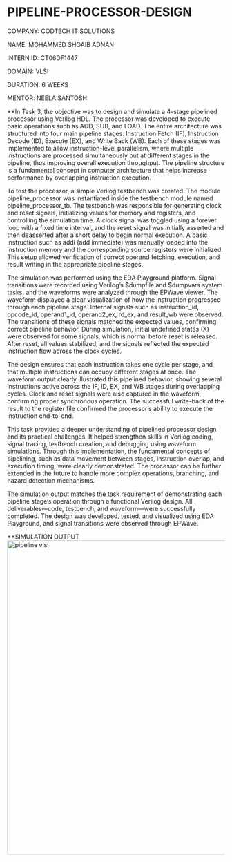 # PIPELINE-PROCESSOR-DESIGN
COMPANY: CODTECH IT SOLUTIONS

NAME: MOHAMMED SHOAIB ADNAN

INTERN ID: CT06DF1447

DOMAIN: VLSI

DURATION: 6 WEEKS

MENTOR: NEELA SANTOSH

**In Task 3, the objective was to design and simulate a 4-stage pipelined processor using Verilog HDL. The processor was developed to execute basic operations such as ADD, SUB, and LOAD. The entire architecture was structured into four main pipeline stages: Instruction Fetch (IF), Instruction Decode (ID), Execute (EX), and Write Back (WB). Each of these stages was implemented to allow instruction-level parallelism, where multiple instructions are processed simultaneously but at different stages in the pipeline, thus improving overall execution throughput. The pipeline structure is a fundamental concept in computer architecture that helps increase performance by overlapping instruction execution.

To test the processor, a simple Verilog testbench was created. The module pipeline_processor was instantiated inside the testbench module named pipeline_processor_tb. The testbench was responsible for generating clock and reset signals, initializing values for memory and registers, and controlling the simulation time. A clock signal was toggled using a forever loop with a fixed time interval, and the reset signal was initially asserted and then deasserted after a short delay to begin normal execution. A basic instruction such as addi (add immediate) was manually loaded into the instruction memory and the corresponding source registers were initialized. This setup allowed verification of correct operand fetching, execution, and result writing in the appropriate pipeline stages.

The simulation was performed using the EDA Playground platform. Signal transitions were recorded using Verilog’s $dumpfile and $dumpvars system tasks, and the waveforms were analyzed through the EPWave viewer. The waveform displayed a clear visualization of how the instruction progressed through each pipeline stage. Internal signals such as instruction_id, opcode_id, operand1_id, operand2_ex, rd_ex, and result_wb were observed. The transitions of these signals matched the expected values, confirming correct pipeline behavior. During simulation, initial undefined states (X) were observed for some signals, which is normal before reset is released. After reset, all values stabilized, and the signals reflected the expected instruction flow across the clock cycles.

The design ensures that each instruction takes one cycle per stage, and that multiple instructions can occupy different stages at once. The waveform output clearly illustrated this pipelined behavior, showing several instructions active across the IF, ID, EX, and WB stages during overlapping cycles. Clock and reset signals were also captured in the waveform, confirming proper synchronous operation. The successful write-back of the result to the register file confirmed the processor’s ability to execute the instruction end-to-end.

This task provided a deeper understanding of pipelined processor design and its practical challenges. It helped strengthen skills in Verilog coding, signal tracing, testbench creation, and debugging using waveform simulations. Through this implementation, the fundamental concepts of pipelining, such as data movement between stages, instruction overlap, and execution timing, were clearly demonstrated. The processor can be further extended in the future to handle more complex operations, branching, and hazard detection mechanisms.

The simulation output matches the task requirement of demonstrating each pipeline stage’s operation through a functional Verilog design. All deliverables—code, testbench, and waveform—were successfully completed. The design was developed, tested, and visualized using EDA Playground, and signal transitions were observed through EPWave.

**SIMULATION OUTPUT<img width="1905" height="728" alt="pipeline vlsi" src="https://github.com/user-attachments/assets/2eeaeb1a-49bb-4af1-b7a6-0755b6734cfb" />
